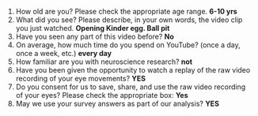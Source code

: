 1. How old are you? Please check the appropriate age range. **6-10 yrs**  
2. What did you see? Please describe, in your own words, the video clip you just watched. **Opening Kinder egg. Ball pit**  
3. Have you seen any part of this video before? **No**  
4. On average, how much time do you spend on YouTube? (once a day, once a week, etc.) **every day**  
5. How familiar are you with neuroscience research? **not**  
6. Have you been given the opportunity to watch a replay of the raw video recording of your eye movements? **YES**  
7. Do you consent for us to save, share, and use the raw video recording of your eyes? Please check the appropriate box: **Yes**  
8. May we use your survey answers as part of our analysis? **YES**  
